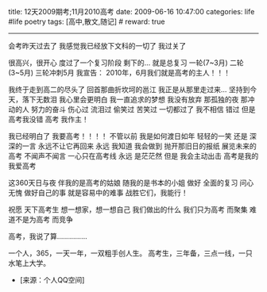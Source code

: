title: 12天2009期考;11月2010高考 
date: 2009-06-16 10:47:00
categories: life #life poetry
tags: [高中,散文,随记]  # <!--more-->
reward: true

---

会考昨天过去了
我感觉我已经放下文科的一切了
我过关了

<!--more-->

很高兴，很开心
度过了一个复习阶段
剩下的…
就是总复习
一轮(7~3月)
二轮(3~5月)
三轮冲刺5月
我宣告：
2010年，6月我们就是高考的主人！！！




我终于走到高二的尽头了
回首那曲折坎坷的邕江
我正是从那里走过来…
坚持到今天，落下无数泪
我心里会更明白
我一直追求的梦想
我没有放弃
那孤独的夜
那冲动的人
努力的奋斗
伤心过
流泪过
偷笑过
苦笑过
一切都过了
我不相信
错过
但是高考我没错
高考
我作主！





我已经明白了
我要高考！！！！
不管以前
我是如何渡日如年
轻轻的一笑
还是
深深的一言
永远不让它再回来
永远
我知道
我会做到
抛开那旧日的报纸
展览未来的高考
不闻声不闻言
一心只在高考线
永远
是茫茫然
但是
我会主动出击
高考是我的
我爱高考






这360天日与夜
伴我的是高考的姑娘
随我的是书本的小姐
做好
全面的复习
问心无愧
做好自己的事
就是容易中的难事
战胜它们，我能行！



祝愿
天下高考生
想一想家，想一想自己
我们做出的什么
我们只为高考
而聚集
难道不是为高考
而竞争



高考，我说了算……………




一个人，365，一天一年，一双粗手创人生。
高考生，三年备，三点一线，一只水笔上大学。


- [来源：个人QQ空间]
